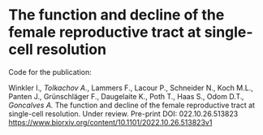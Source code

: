 # The function and decline of the female reproductive tract at single-cell resolution

Code for the publication:

Winkler I.*, Tolkachov A.*, Lammers F., Lacour P., Schneider N., Koch M.L., Panten J., Grünschläger F., Daugelaite K., Poth T., Haas S., Odom D.T.*, Goncalves A.* The function and decline of the female reproductive tract at single-cell resolution. Under review. Pre-print DOI: 022.10.26.513823 https://www.biorxiv.org/content/10.1101/2022.10.26.513823v1
